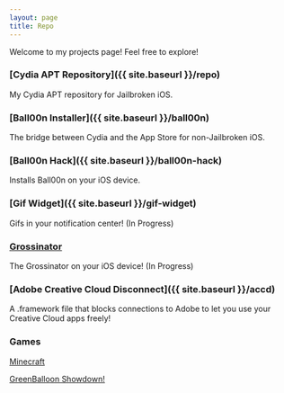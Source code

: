 ```yaml
---
layout: page
title: Repo
---
```


Welcome to my projects page! Feel free to explore!

### [Cydia APT Repository]({{ site.baseurl }}/repo)

My Cydia APT repository for Jailbroken iOS.

### [Ball00n Installer]({{ site.baseurl }}/ball00n)

The bridge between Cydia and the App Store for non-Jailbroken iOS.

### [Ball00n Hack]({{ site.baseurl }}/ball00n-hack)

Installs Ball00n on your iOS device.

### [Gif Widget]({{ site.baseurl }}/gif-widget)

Gifs in your notification center! (In Progress)

### [Grossinator](jcoz00.github.io/grossinator)

The Grossinator on your iOS device! (In Progress)

### [Adobe Creative Cloud Disconnect]({{ site.baseurl }}/accd)

A .framework file that blocks connections to Adobe to let you use your Creative Cloud apps freely!

### Games

[Minecraft](http://jcoz00.github.io/minecraft)

[GreenBalloon Showdown!](http://greenballoon.psim.us)
